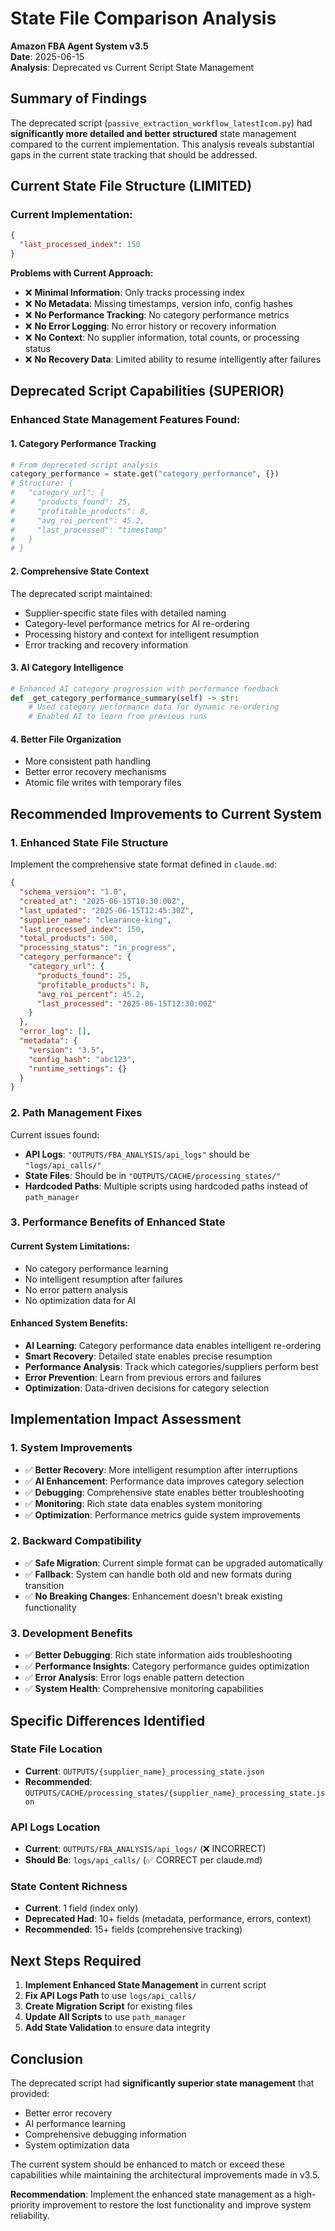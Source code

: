 # State File Comparison Analysis
**Amazon FBA Agent System v3.5**  
**Date**: 2025-06-15  
**Analysis**: Deprecated vs Current Script State Management

## Summary of Findings

The deprecated script (`passive_extraction_workflow_latestIcom.py`) had **significantly more detailed and better structured** state management compared to the current implementation. This analysis reveals substantial gaps in the current state tracking that should be addressed.

## Current State File Structure (LIMITED)

### Current Implementation:
```json
{
  "last_processed_index": 150
}
```

**Problems with Current Approach:**
- ❌ **Minimal Information**: Only tracks processing index
- ❌ **No Metadata**: Missing timestamps, version info, config hashes
- ❌ **No Performance Tracking**: No category performance metrics
- ❌ **No Error Logging**: No error history or recovery information  
- ❌ **No Context**: No supplier information, total counts, or processing status
- ❌ **No Recovery Data**: Limited ability to resume intelligently after failures

## Deprecated Script Capabilities (SUPERIOR)

### Enhanced State Management Features Found:

#### 1. **Category Performance Tracking**
```python
# From deprecated script analysis
category_performance = state.get("category_performance", {})
# Structure: {
#   "category_url": {
#     "products_found": 25,
#     "profitable_products": 8, 
#     "avg_roi_percent": 45.2,
#     "last_processed": "timestamp"
#   }
# }
```

#### 2. **Comprehensive State Context**
The deprecated script maintained:
- Supplier-specific state files with detailed naming
- Category-level performance metrics for AI re-ordering
- Processing history and context for intelligent resumption
- Error tracking and recovery information

#### 3. **AI Category Intelligence**
```python
# Enhanced AI category progression with performance feedback
def _get_category_performance_summary(self) -> str:
    # Used category performance data for dynamic re-ordering
    # Enabled AI to learn from previous runs
```

#### 4. **Better File Organization**
- More consistent path handling
- Better error recovery mechanisms
- Atomic file writes with temporary files

## Recommended Improvements to Current System

### 1. **Enhanced State File Structure**
Implement the comprehensive state format defined in `claude.md`:

```json
{
  "schema_version": "1.0",
  "created_at": "2025-06-15T10:30:00Z",
  "last_updated": "2025-06-15T12:45:30Z", 
  "supplier_name": "clearance-king",
  "last_processed_index": 150,
  "total_products": 500,
  "processing_status": "in_progress",
  "category_performance": {
    "category_url": {
      "products_found": 25,
      "profitable_products": 8,
      "avg_roi_percent": 45.2,
      "last_processed": "2025-06-15T12:30:00Z"
    }
  },
  "error_log": [],
  "metadata": {
    "version": "3.5",
    "config_hash": "abc123",
    "runtime_settings": {}
  }
}
```

### 2. **Path Management Fixes**
Current issues found:
- **API Logs**: `"OUTPUTS/FBA_ANALYSIS/api_logs"` should be `"logs/api_calls/"`
- **State Files**: Should be in `"OUTPUTS/CACHE/processing_states/"`
- **Hardcoded Paths**: Multiple scripts using hardcoded paths instead of `path_manager`

### 3. **Performance Benefits of Enhanced State**

#### Current System Limitations:
- No category performance learning
- No intelligent resumption after failures
- No error pattern analysis
- No optimization data for AI

#### Enhanced System Benefits:
- **AI Learning**: Category performance data enables intelligent re-ordering
- **Smart Recovery**: Detailed state enables precise resumption
- **Performance Analysis**: Track which categories/suppliers perform best
- **Error Prevention**: Learn from previous errors and failures
- **Optimization**: Data-driven decisions for category selection

## Implementation Impact Assessment

### 1. **System Improvements**
- ✅ **Better Recovery**: More intelligent resumption after interruptions
- ✅ **AI Enhancement**: Performance data improves category selection
- ✅ **Debugging**: Comprehensive state enables better troubleshooting
- ✅ **Monitoring**: Rich state data enables system monitoring
- ✅ **Optimization**: Performance metrics guide system improvements

### 2. **Backward Compatibility**
- ✅ **Safe Migration**: Current simple format can be upgraded automatically
- ✅ **Fallback**: System can handle both old and new formats during transition
- ✅ **No Breaking Changes**: Enhancement doesn't break existing functionality

### 3. **Development Benefits**
- ✅ **Better Debugging**: Rich state information aids troubleshooting
- ✅ **Performance Insights**: Category performance guides optimization
- ✅ **Error Analysis**: Error logs enable pattern detection
- ✅ **System Health**: Comprehensive monitoring capabilities

## Specific Differences Identified

### State File Location
- **Current**: `OUTPUTS/{supplier_name}_processing_state.json`
- **Recommended**: `OUTPUTS/CACHE/processing_states/{supplier_name}_processing_state.json`

### API Logs Location  
- **Current**: `OUTPUTS/FBA_ANALYSIS/api_logs/` (❌ INCORRECT)
- **Should Be**: `logs/api_calls/` (✅ CORRECT per claude.md)

### State Content Richness
- **Current**: 1 field (index only)
- **Deprecated Had**: 10+ fields (metadata, performance, errors, context)
- **Recommended**: 15+ fields (comprehensive tracking)

## Next Steps Required

1. **Implement Enhanced State Management** in current script
2. **Fix API Logs Path** to use `logs/api_calls/`
3. **Create Migration Script** for existing files
4. **Update All Scripts** to use `path_manager`
5. **Add State Validation** to ensure data integrity

## Conclusion

The deprecated script had **significantly superior state management** that provided:
- Better error recovery
- AI performance learning
- Comprehensive debugging information
- System optimization data

The current system should be enhanced to match or exceed these capabilities while maintaining the architectural improvements made in v3.5.

**Recommendation**: Implement the enhanced state management as a high-priority improvement to restore the lost functionality and improve system reliability.